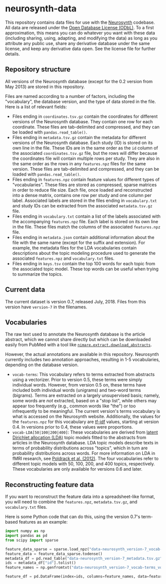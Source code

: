 # neurosynth-data

This repository contains data files for use with the [Neurosynth](https://github.com/neurosynth/neurosynth) codebase.
All data are released under the [Open Database License (ODbL)](https://opendatacommons.org/licenses/odbl/1.0/).
To a first approximation, this means you can do whatever you want with these data (including sharing, using, adapting, and modifying the data)
as long as you attribute any public use, share any derivative database under the same license, and keep any derivative data open.
See the license file for further details.

## Repository structure

All versions of the Neurosynth database (except for the 0.2 version from May 2013) are stored in this repository.

Files are named according to a number of factors, including the "vocabulary", the database version, and the type of data stored in the file.
Here is a list of relevant fields:

- Files ending in `coordinates.tsv.gz` contain the coordinates for different versions of the Neurosynth database.
  They contain one row for each coordinate.
  These files are tab-delimited and compressed, and they can be loaded with `pandas.read_table()`.
- Files ending in `metadata.tsv.gz` contain the metadata for different versions of the Neurosynth database.
  Each study (ID) is stored on its own line in the file.
  These IDs are in the same order as the `id` column of the associated `coordinates.tsv.gz` file,
  but the rows will differ because the coordinates file will contain multiple rows per study.
  They are also in the same order as the rows in any `features.npz` files for the same version.
  These files are tab-delimited and compressed, and they can be loaded with `pandas.read_table()`.
- Files ending in `features.npz` contain feature values for different types of "vocabularies".
  These files are stored as compressed, sparse matrices in order to reduce file size.
  Each file, once loaded and reconstructed into a dense matrix, contains one row per study and one column per label.
  Associated labels are stored in the files ending in `vocabulary.txt` and
  study IDs can be extracted from the associated `metadata.tsv.gz` file.
- Files ending in `vocabulary.txt` contain a list of the labels associated with the accompanying `features.npz` file.
  Each label is stored on its own line in the file.
  These files match the columns of the associated `features.npz` file.
- Files ending in `metadata.json` contain additional information about the file with the same name (except for the suffix and extension).
  For example, the metadata files for the LDA vocabularies contain descriptions about the topic modeling procedure used to generate the associated `features.npz` and `vocabulary.txt` files.
- Files ending in `keys.tsv` contain the top 100 words for each topic from the associated topic model.
  These top words can be useful when trying to summarize the topics.

## Current data

The current dataset is version 0.7, released July, 2018. Files from this version have `version-7` in the filenames.

## Vocabularies

The raw text used to annotate the Neurosynth database is the article abstract,
which we cannot share directly but which can be downloaded easily from PubMed with a tool like
[`nimare.extract.download_abstracts`](https://nimare.readthedocs.io/en/latest/generated/nimare.extract.download_abstracts.html#nimare.extract.download_abstracts).

However, the actual annotations are available in this repository.
Neurosynth currently includes two annotation approaches, resulting in 1-5 vocabularies, depending on the database version.

- `vocab-terms`: This vocabulary refers to terms extracted from abstracts using a vectorizer.
  Prior to version 0.5, these terms were simply individual words.
  However, from version 0.5 on, these terms have included both individual words (unigrams) and two-word terms (bigrams).
  Terms are extracted on a largely unsupervised basis; namely, some words are *not* extracted, based on a "stop list",
  while others may appear too frequently (e.g., common words like "the") or too infrequently to be meaningful.
  The current version's terms vocabulary is what is accessed on the Neurosynth website.
  Additionally, the values for the `features.npz` for this vocabulary are [tf-idf](https://en.wikipedia.org/wiki/Tf–idf) values, starting at version 0.4.
  In versions prior to 0.4, these values were proportions.
- `vocab-LDA[50|100|200|400]`: These vocabularies are derived from
  [latent Dirichlet allocation (LDA)](https://en.wikipedia.org/wiki/Latent_Dirichlet_allocation)
  topic models fitted to the abstracts from articles in the Neurosynth database.
  LDA topic models describe texts in terms of probability distributions across "topics", which in turn are probability distributions across words.
  For more information on LDA in fMRI research, see [Poldrack et al. (2012)](https://doi.org/10.1371/journal.pcbi.1002707).
  The four vocabularies refer to different topic models with 50, 100, 200, and 400 topics, respectively.
  These vocabularies are only available for versions 0.6 and later.

## Reconstructing feature data

If you want to reconstruct the feature data into a spreadsheet-like format, you will need to combine the `features.npz`, `metadata.tsv.gz`, and `vocabulary.txt` files.

Here is some Python code that can do this, using the version 0.7's term-based features as an example:

```python
import numpy as np
import pandas as pd
from scipy import sparse

feature_data_sparse = sparse.load_npz("data-neurosynth_version-7_vocab-terms_source-abstract_type-tfidf_features.npz")
feature_data = feature_data_sparse.todense()
metadata_df = pd.read_table("data-neurosynth_version-7_metadata.tsv.gz")
ids = metadata_df["id"].tolist()
feature_names = np.genfromtxt("data-neurosynth_version-7_vocab-terms_vocabulary.txt", dtype=str, delimiter="\t").tolist()

feature_df = pd.DataFrame(index=ids, columns=feature_names, data=feature_data)
```
